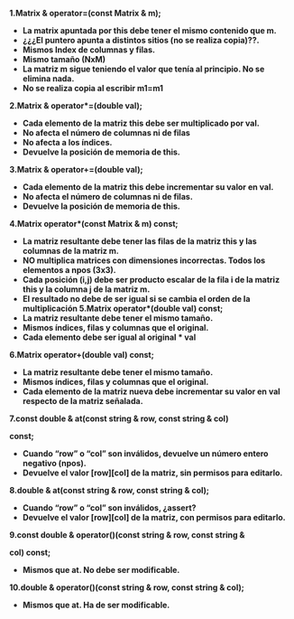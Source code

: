 ﻿**1.Matrix & operator=(const Matrix & m);**

- **La matrix apuntada por this debe tener el mismo contenido que m.**
- **¿¿¿El puntero apunta a distintos sitios (no se realiza copia)??.**
- **Mismos Index de columnas y filas.**
- **Mismo tamaño (NxM)**
- **La matriz m sigue teniendo el valor que tenía al principio. No se elimina nada.**
- **No se realiza copia al escribir m1=m1**

**2.Matrix & operator\*=(double val);** 

- **Cada elemento de la matriz this debe ser multiplicado por val.**
- **No afecta el número de columnas ni de filas**
- **No afecta a los índices.**
- **Devuelve la posición de memoria de this.**

**3.Matrix & operator+=(double val);** 

- **Cada elemento de la matriz this debe incrementar su valor en val.**
- **No afecta el número de columnas ni de filas.**
- **Devuelve la posición de memoria de this.**

**4.Matrix operator\*(const Matrix & m) const;** 

- **La matriz resultante debe tener las filas de la matriz this y las columnas de la matriz m.**
- **NO multiplica matrices con dimensiones incorrectas. Todos los elementos a npos (3x3).**
- **Cada posición (i,j) debe ser producto escalar de la fila i de la matriz this y la columna j de la matriz m.**
- **El resultado no debe de ser igual si se cambia el orden de la multiplicación 5.Matrix operator\*(double val) const;** 
- **La matriz resultante debe tener el mismo tamaño.**
- **Mismos índices, filas y columnas que el original.**
- **Cada elemento debe ser igual al original \* val**

**6.Matrix operator+(double val) const;** 

- **La matriz resultante debe tener el mismo tamaño.** 
- **Mismos índices, filas y columnas que el original.**
- **Cada elemento de la matriz nueva debe incrementar su valor en val respecto de la matriz señalada.** 

**7.const double & at(const string & row, const string & col)** 

**const;**

- **Cuando “row” o “col” son inválidos, devuelve un número entero negativo (npos).**
- **Devuelve el valor [row][col] de la matriz, sin permisos para editarlo.**

**8.double & at(const string & row, const string & col);** 

- **Cuando “row” o “col” son inválidos, ¿assert?**
- **Devuelve el valor [row][col] de la matriz, con permisos para editarlo.**

**9.const double & operator()(const string & row, const string &** 

**col) const;**

- **Mismos que at. No debe ser modificable.**

**10.double & operator()(const string & row, const string & col);**

- **Mismos que at. Ha de ser modificable.**
